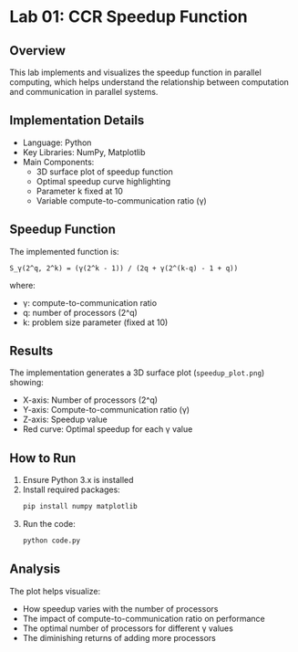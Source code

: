 # Lab 01: CCR Speedup Function

## Overview
This lab implements and visualizes the speedup function in parallel computing, which helps understand the relationship between computation and communication in parallel systems.

## Implementation Details
- Language: Python
- Key Libraries: NumPy, Matplotlib
- Main Components:
  - 3D surface plot of speedup function
  - Optimal speedup curve highlighting
  - Parameter k fixed at 10
  - Variable compute-to-communication ratio (γ)

## Speedup Function
The implemented function is:
```
S_γ(2^q, 2^k) = (γ(2^k - 1)) / (2q + γ(2^(k-q) - 1 + q))
```
where:
- γ: compute-to-communication ratio
- q: number of processors (2^q)
- k: problem size parameter (fixed at 10)

## Results
The implementation generates a 3D surface plot (`speedup_plot.png`) showing:
- X-axis: Number of processors (2^q)
- Y-axis: Compute-to-communication ratio (γ)
- Z-axis: Speedup value
- Red curve: Optimal speedup for each γ value

## How to Run
1. Ensure Python 3.x is installed
2. Install required packages:
   ```bash
   pip install numpy matplotlib
   ```
3. Run the code:
   ```bash
   python code.py
   ```

## Analysis
The plot helps visualize:
- How speedup varies with the number of processors
- The impact of compute-to-communication ratio on performance
- The optimal number of processors for different γ values
- The diminishing returns of adding more processors 